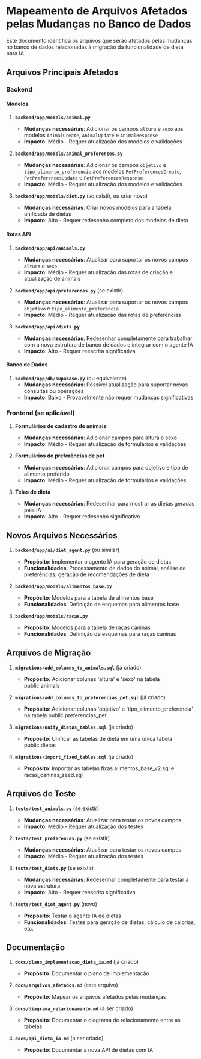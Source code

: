 # Mapeamento de Arquivos Afetados pelas Mudanças no Banco de Dados

Este documento identifica os arquivos que serão afetados pelas mudanças no banco de dados relacionadas à migração da funcionalidade de dieta para IA.

## Arquivos Principais Afetados

### Backend

#### Modelos

1. **`backend/app/models/animal.py`**
   - **Mudanças necessárias**: Adicionar os campos `altura` e `sexo` aos modelos `AnimalCreate`, `AnimalUpdate` e `AnimalResponse`
   - **Impacto**: Médio - Requer atualização dos modelos e validações

2. **`backend/app/models/animal_preferences.py`**
   - **Mudanças necessárias**: Adicionar os campos `objetivo` e `tipo_alimento_preferencia` aos modelos `PetPreferencesCreate`, `PetPreferencesUpdate` e `PetPreferencesResponse`
   - **Impacto**: Médio - Requer atualização dos modelos e validações

3. **`backend/app/models/diet.py`** (se existir, ou criar novo)
   - **Mudanças necessárias**: Criar novos modelos para a tabela unificada de dietas
   - **Impacto**: Alto - Requer redesenho completo dos modelos de dieta

#### Rotas API

1. **`backend/app/api/animals.py`**
   - **Mudanças necessárias**: Atualizar para suportar os novos campos `altura` e `sexo`
   - **Impacto**: Médio - Requer atualização das rotas de criação e atualização de animais

2. **`backend/app/api/preferences.py`** (se existir)
   - **Mudanças necessárias**: Atualizar para suportar os novos campos `objetivo` e `tipo_alimento_preferencia`
   - **Impacto**: Médio - Requer atualização das rotas de preferências

3. **`backend/app/api/diets.py`**
   - **Mudanças necessárias**: Redesenhar completamente para trabalhar com a nova estrutura de banco de dados e integrar com o agente IA
   - **Impacto**: Alto - Requer reescrita significativa

#### Banco de Dados

1. **`backend/app/db/supabase.py`** (ou equivalente)
   - **Mudanças necessárias**: Possível atualização para suportar novas consultas ou operações
   - **Impacto**: Baixo - Provavelmente não requer mudanças significativas

### Frontend (se aplicável)

1. **Formulários de cadastro de animais**
   - **Mudanças necessárias**: Adicionar campos para altura e sexo
   - **Impacto**: Médio - Requer atualização de formulários e validações

2. **Formulários de preferências de pet**
   - **Mudanças necessárias**: Adicionar campos para objetivo e tipo de alimento preferido
   - **Impacto**: Médio - Requer atualização de formulários e validações

3. **Telas de dieta**
   - **Mudanças necessárias**: Redesenhar para mostrar as dietas geradas pela IA
   - **Impacto**: Alto - Requer redesenho significativo

## Novos Arquivos Necessários

1. **`backend/app/ai/diet_agent.py`** (ou similar)
   - **Propósito**: Implementar o agente IA para geração de dietas
   - **Funcionalidades**: Processamento de dados do animal, análise de preferências, geração de recomendações de dieta

2. **`backend/app/models/alimentos_base.py`**
   - **Propósito**: Modelos para a tabela de alimentos base
   - **Funcionalidades**: Definição de esquemas para alimentos base

3. **`backend/app/models/racas.py`**
   - **Propósito**: Modelos para a tabela de raças caninas
   - **Funcionalidades**: Definição de esquemas para raças caninas

## Arquivos de Migração

1. **`migrations/add_columns_to_animals.sql`** (já criado)
   - **Propósito**: Adicionar colunas 'altura' e 'sexo' na tabela public.animals

2. **`migrations/add_columns_to_preferencias_pet.sql`** (já criado)
   - **Propósito**: Adicionar colunas 'objetivo' e 'tipo_alimento_preferencia' na tabela public.preferencias_pet

3. **`migrations/unify_dietas_tables.sql`** (já criado)
   - **Propósito**: Unificar as tabelas de dieta em uma única tabela public.dietas

4. **`migrations/import_fixed_tables.sql`** (já criado)
   - **Propósito**: Importar as tabelas fixas alimentos_base_v2.sql e racas_caninas_seed.sql

## Arquivos de Teste

1. **`tests/test_animals.py`** (se existir)
   - **Mudanças necessárias**: Atualizar para testar os novos campos
   - **Impacto**: Médio - Requer atualização dos testes

2. **`tests/test_preferences.py`** (se existir)
   - **Mudanças necessárias**: Atualizar para testar os novos campos
   - **Impacto**: Médio - Requer atualização dos testes

3. **`tests/test_diets.py`** (se existir)
   - **Mudanças necessárias**: Redesenhar completamente para testar a nova estrutura
   - **Impacto**: Alto - Requer reescrita significativa

4. **`tests/test_diet_agent.py`** (novo)
   - **Propósito**: Testar o agente IA de dietas
   - **Funcionalidades**: Testes para geração de dietas, cálculo de calorias, etc.

## Documentação

1. **`docs/plano_implementacao_dieta_ia.md`** (já criado)
   - **Propósito**: Documentar o plano de implementação

2. **`docs/arquivos_afetados.md`** (este arquivo)
   - **Propósito**: Mapear os arquivos afetados pelas mudanças

3. **`docs/diagrama_relacionamento.md`** (a ser criado)
   - **Propósito**: Documentar o diagrama de relacionamento entre as tabelas

4. **`docs/api_dieta_ia.md`** (a ser criado)
   - **Propósito**: Documentar a nova API de dietas com IA